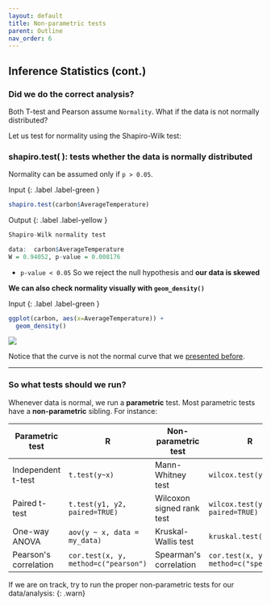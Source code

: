 ```yaml
---
layout: default
title: Non-parametric tests
parent: Outline
nav_order: 6
---
```


## Inference Statistics (cont.)


### Did we do the correct analysis?

Both T-test and Pearson assume `Normality`. What if the data is not normally distributed?

Let us test for normality using the Shapiro-Wilk test:

### shapiro.test( ): tests whether the data is normally distributed

Normality can be assumed only if `p > 0.05`.


Input
{: .label .label-green }
```R
shapiro.test(carbon$AverageTemperature)
```


Output
{: .label .label-yellow }
```R    
Shapiro-Wilk normality test

data:  carbon$AverageTemperature
W = 0.94052, p-value = 0.008176
```    


* `p-value < 0.05` So we reject the null hypothesis and **our data is skewed**

**We can also check normality visually with `geom_density()`**


Input
{: .label .label-green }
```R
ggplot(carbon, aes(x=AverageTemperature)) + 
  geom_density()
```


<img src="{{site.baseurl}}/content/figures/normality.png">


Notice that the curve is not the normal curve that we [presented before](stats_inference.md).


***

### So what tests should we run?


Whenever data is normal, we run a **parametric** test. Most parametric tests have a **non-parametric** sibling. For instance:


Parametric test | R | Non-parametric test | R
--- | --- | --- | ---
Independent t-test | `t.test(y~x)` |  Mann-Whitney test | `wilcox.test(y~x)`
Paired t-test | `t.test(y1, y2, paired=TRUE)` | Wilcoxon signed rank test | `wilcox.test(y1, y2, paired=TRUE)`
One-way ANOVA | `aov(y ~ x, data = my_data)` |  Kruskal-Wallis test | `kruskal.test(y~x)`
Pearson's correlation | `cor.test(x, y, method=c("pearson")` | Spearman's correlation | `cor.test(x, y, method=c("spearman")`


If we are on track, try to run the proper non-parametric tests for our data/analysis:
{: .warn}

